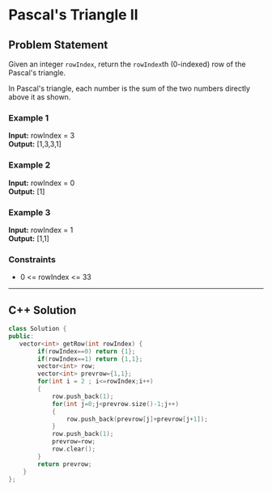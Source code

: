 # Pascal's Triangle II

## Problem Statement

Given an integer `rowIndex`, return the `rowIndex`th (0-indexed) row of
the Pascal's triangle.

In Pascal's triangle, each number is the sum of the two numbers directly
above it as shown.

### Example 1

**Input:** rowIndex = 3\
**Output:** \[1,3,3,1\]

### Example 2

**Input:** rowIndex = 0\
**Output:** \[1\]

### Example 3

**Input:** rowIndex = 1\
**Output:** \[1,1\]

### Constraints

-   0 \<= rowIndex \<= 33

------------------------------------------------------------------------

## C++ Solution

``` cpp
class Solution {
public:
   vector<int> getRow(int rowIndex) {
        if(rowIndex==0) return {1};
        if(rowIndex==1) return {1,1};
        vector<int> row;
        vector<int> prevrow={1,1};
        for(int i = 2 ; i<=rowIndex;i++)
        {
            row.push_back(1);
            for(int j=0;j<prevrow.size()-1;j++)
            {
                row.push_back(prevrow[j]+prevrow[j+1]);
            }
            row.push_back(1);
            prevrow=row;
            row.clear();
        }
        return prevrow;
    }
};
```
